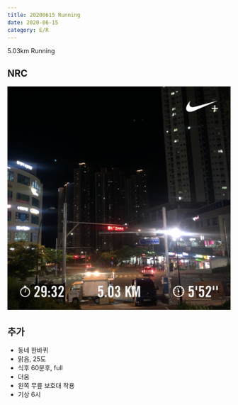 ```yaml
---
title: 20200615 Running 
date: 2020-06-15
category: E/R
---
```


5.03km Running

## NRC

![20200615](/img/20200615.jpg)

## 추가

*   동네 한바퀴
*   맑음, 25도
*   식후 60분후, full
*   더움
*   왼쪽 무릎 보호대 착용
*   기상 6시
